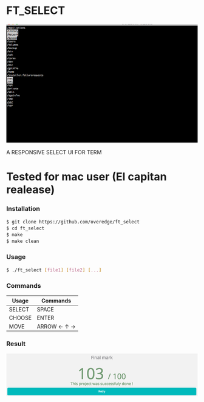 # FT_SELECT
![Image of Screen](https://github.com/overedge/ft_select/blob/master/screen.png?raw=true)

A RESPONSIVE SELECT UI FOR TERM

# Tested for mac user (El capitan realease)

### Installation
```sh
$ git clone https://github.com/overedge/ft_select
$ cd ft_select
$ make
$ make clean
```
### Usage
```sh
$ ./ft_select [file1] [file2] [...]
```
### Commands
| Usage       | Commands |
| ------------- | ------------- |
| SELECT  | SPACE  |
| CHOOSE  | ENTER  |
| MOVE  | ARROW ← ↑ →  |

### Result
![Image of Result](https://github.com/overedge/ft_select/blob/master/result.png?raw=true)

